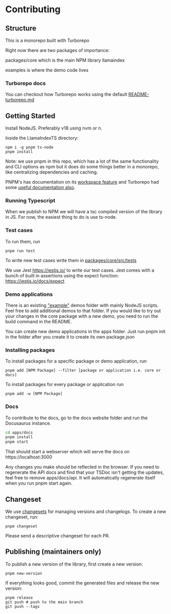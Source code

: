 # Contributing

## Structure

This is a monorepo built with Turborepo

Right now there are two packages of importance:

packages/core which is the main NPM library llamaindex

examples is where the demo code lives

### Turborepo docs

You can checkout how Turborepo works using the default [README-turborepo.md](/README-turborepo.md)

## Getting Started

Install NodeJS. Preferably v18 using nvm or n.

Inside the LlamaIndexTS directory:

```
npm i -g pnpm ts-node
pnpm install
```

Note: we use pnpm in this repo, which has a lot of the same functionality and CLI options as npm but it does do some things better in a monorepo, like centralizing dependencies and caching.

PNPM's has documentation on its [workspace feature](https://pnpm.io/workspaces) and Turborepo had some [useful documentation also](https://turbo.build/repo/docs/core-concepts/monorepos/running-tasks).

### Running Typescript

When we publish to NPM we will have a tsc compiled version of the library in JS. For now, the easiest thing to do is use ts-node.

### Test cases

To run them, run

```
pnpm run test
```

To write new test cases write them in [packages/core/src/tests](/packages/core/src/tests)

We use Jest https://jestjs.io/ to write our test cases. Jest comes with a bunch of built in assertions using the expect function: https://jestjs.io/docs/expect

### Demo applications

There is an existing ["example"](/examples/README.md) demos folder with mainly NodeJS scripts. Feel free to add additional demos to that folder. If you would like to try out your changes in the core package with a new demo, you need to run the build command in the README.

You can create new demo applications in the apps folder. Just run pnpm init in the folder after you create it to create its own package.json

### Installing packages

To install packages for a specific package or demo application, run

```
pnpm add [NPM Package] --filter [package or application i.e. core or docs]
```

To install packages for every package or application run

```
pnpm add -w [NPM Package]
```

### Docs

To contribute to the docs, go to the docs website folder and run the Docusaurus instance.

```bash
cd apps/docs
pnpm install
pnpm start
```

That should start a webserver which will serve the docs on https://localhost:3000

Any changes you make should be reflected in the browser. If you need to regenerate the API docs and find that your TSDoc isn't getting the updates, feel free to remove apps/docs/api. It will automatically regenerate itself when you run pnpm start again.

## Changeset

We use [changesets](https://github.com/changesets/changesets) for managing versions and changelogs. To create a new changeset, run:

```
pnpm changeset
```

Please send a descriptive changeset for each PR.

## Publishing (maintainers only)

To publish a new version of the library, first create a new version:

```shell
pnpm new-version
```

If everything looks good, commit the generated files and release the new version:

```shell
pnpm release
git push # push to the main branch
git push --tags
```
